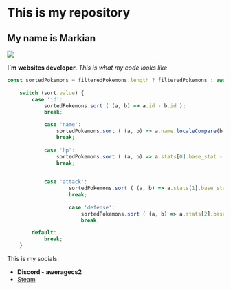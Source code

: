 # This is my repository

## My name is Markian 

![](https://i.pinimg.com/originals/e2/b3/ff/e2b3ff329c3a6ce26afcd1c53d9de30a.jpg)

**I`m websites developer.** *This is what my code looks like*

```js
const sortedPokemons = filteredPokemons.length ? filteredPokemons : await pokemons;
    
    switch (sort.value) {
        case 'id':
            sortedPokemons.sort ( (a, b) => a.id - b.id );
            break;

            case 'name':
                sortedPokemons.sort ( (a, b) => a.name.localeCompare(b.name) );
                break;
            
            case 'hp':
                sortedPokemons.sort ( (a, b) => a.stats[0].base_stat - b.stats[0].base_stat );
                break;

    
            case 'attack':
                    sortedPokemons.sort ( (a, b) => a.stats[1].base_stat - b.stats[1].base_stat );
                    break;
        
                    case 'defense':
                        sortedPokemons.sort ( (a, b) => a.stats[2].base_stat - b.stats[2].base_stat );
                        break;    

        default:
            break;
    }
```

This is my socials:
* **Discord - aweragecs2**
* [Steam](https://steamcommunity.com/profiles/76561199073884390/)
